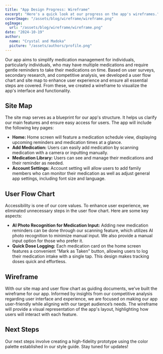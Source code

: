 ```yaml
---
title: "App Design Progress: Wireframe"
excerpt: "Here's a quick look at our progress on the app's wireframes."
coverImage: "/assets/blog/wireframe/wireframe.png"
ogImage:
  url: "/assets/blog/wireframe/wireframe.png"
date: "2024-10-19"
author:
  name: "Crystal and Madoka"
  picture: "/assets/authors/profile.png"
---
```

Our app aims to simplify medication management for individuals, particularly individuals, who may have multiple medications and require gentle reminders to take their medications on time. Based on user surveys, secondary research, and competitive analysis, we developed a user flow chart and site map to enhance user experience and ensure all essential steps are covered. From these, we created a wireframe to visualize the app's interface and functionality.

## Site Map
The site map serves as a blueprint for our app's structure. It helps us clarify our main features and ensure easy access for users. The app will include the following key pages:
- **Home:** Home screen will feature a medication schedule view, displaying upcoming reminders and medication times at a glance.
- **Add Medication:** Users can easily add medication by scanning medication with a camera or inputting manually.
- **Medication Library:** Users can see and manage their medications and their reminder as needed.
- **Account Settings:** Account setting will allow users to add family members who can monitor their medication as well as adjust general app settings, including font size and language.

## User Flow Chart
Accessibility is one of our core values. To enhance user experience, we eliminated unnecessary steps in the user flow chart. Here are some key aspects:
- **AI Photo Recognition for Medication Input:** Adding new medication reminders can be done through our scanning feature, which utilizes AI photo recognition to minimize manual input. We also provide a manual input option for those who prefer it.
- **Quick Dose Logging:** Each medication card on the home screen features a convenient "Mark as Taken" button, allowing users to log their medication intake with a single tap. This design makes tracking doses quick and effortless.

## Wireframe
With our site map and user flow chart as guiding documents, we’ve built the wireframe for our app. Informed by insights from our competitive analysis regarding user interface and experience, we are focused on making our app user-friendly while aligning with our target audience’s needs. The wireframe will provide a visual representation of the app's layout, highlighting how users will interact with each feature.

## Next Steps
Our next steps involve creating a high-fidelity prototype using the color palette established in our style guide. Stay tuned for updates!
